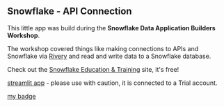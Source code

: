 ## Snowflake - API Connection

This little app was build during the **Snowflake Data Application Builders Workshop**.

The workshop covered things like making connections to APIs and Snowflake via [Rivery](https://rivery.io/) and read and write data to a Snowflake database. 

Check out the [Snowflake Education & Training](snowflake.com/education-and-training) site, it's free!

[streamlit app](https://babsberlin-snowflake-app01-streamlit-app-3wn3v8.streamlitapp.com/) - please use with caution, it is connected to a Trial account.

[my badge](https://www.credly.com/badges/8c563bd2-75b3-49c4-9130-3f290f836ce0/public_url)
